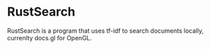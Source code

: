 # RustSearch
RustSearch is a program that uses tf-idf to search documents locally, currenlty docs.gl for OpenGL.
